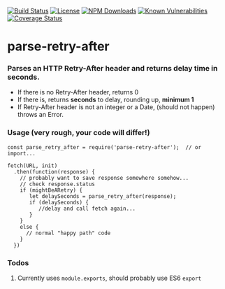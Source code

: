 [![Build Status](https://secure.travis-ci.org/MorganConrad/parse-retry-after.png)](http://travis-ci.org/MorganConrad/parse-retry-after)
[![License](http://img.shields.io/badge/license-MIT-A31F34.svg)](https://github.com/MorganConrad/parse-retry-after)
[![NPM Downloads](http://img.shields.io/npm/dm/parse-retry-after.svg)](https://www.npmjs.org/package/parse-retry-after)
[![Known Vulnerabilities](https://snyk.io/test/github/morganconrad/parse-retry-after/badge.svg)](https://snyk.io/test/github/morganconrad/parse-retry-after)
[![Coverage Status](https://coveralls.io/repos/github/MorganConrad/parse-retry-after/badge.svg)](https://coveralls.io/github/MorganConrad/parse-retry-after)



# parse-retry-after

### Parses an HTTP Retry-After header and returns delay time in seconds.

- If there is no Retry-After header, returns 0
- If there is, returns **seconds** to delay, rounding up, **minimum 1**
- If Retry-After header is not an integer or a Date, (should not happen) throws an Error.

### Usage  (very rough, your code will differ!)

    const parse_retry_after = require('parse-retry-after');  // or import...
    
    fetch(URL, init)
      .then(function(response) {
        // probably want to save response somewhere somehow...
        // check response.status
        if (mightBeARetry) {
           let delaySeconds = parse_retry_after(response);
           if (delaySeconds) {
              //delay and call fetch again...
           }
        }
        else {
          // normal "happy path" code
        }
      })
      

### Todos

 1. Currently uses `module.exports`, should probably use ES6 `export`
 